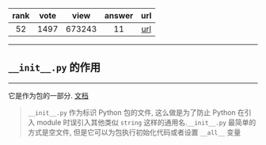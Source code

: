 
| rank | vote | view | answer | url |
|:-:|:-:|:-:|:-:|:-:|
|52|1497|673243|11| [url](http://stackoverflow.com/questions/448271/what-is-init-py-for) |
***

## `__init__.py` 的作用

***

它是作为包的一部分. [文档](http://docs.python.org/tutorial/modules.html#packages)

> `__init__.py` 作为标识 Python 包的文件, 这么做是为了防止 Python 在引入 module 时误引入其他类似 `string` 这样的通用名.`__init__.py` 最简单的方式是空文件, 但是它可以为包执行初始化代码或者设置 `__all__` 变量
